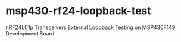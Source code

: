 # msp430-rf24-loopback-test
nRF24L01p Transceivers External Loopback Testing on MSP430F149 Development Board
